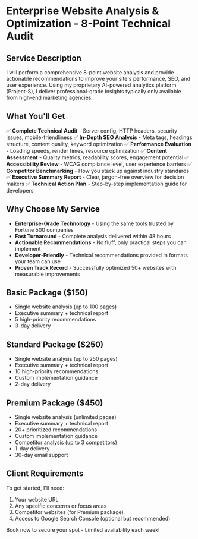 # Enterprise Website Analysis & Optimization - 8-Point Technical Audit

## Service Description
I will perform a comprehensive 8-point website analysis and provide actionable recommendations to improve your site's performance, SEO, and user experience. Using my proprietary AI-powered analytics platform (Project-S), I deliver professional-grade insights typically only available from high-end marketing agencies.

## What You'll Get
✅ **Complete Technical Audit** - Server config, HTTP headers, security issues, mobile-friendliness
✅ **In-Depth SEO Analysis** - Meta tags, headings structure, content quality, keyword optimization
✅ **Performance Evaluation** - Loading speeds, render times, resource optimization
✅ **Content Assessment** - Quality metrics, readability scores, engagement potential
✅ **Accessibility Review** - WCAG compliance level, user experience barriers
✅ **Competitor Benchmarking** - How you stack up against industry standards
✅ **Executive Summary Report** - Clear, jargon-free overview for decision makers
✅ **Technical Action Plan** - Step-by-step implementation guide for developers

## Why Choose My Service
- **Enterprise-Grade Technology** - Using the same tools trusted by Fortune 500 companies
- **Fast Turnaround** - Complete analysis delivered within 48 hours
- **Actionable Recommendations** - No fluff, only practical steps you can implement
- **Developer-Friendly** - Technical recommendations provided in formats your team can use
- **Proven Track Record** - Successfully optimized 50+ websites with measurable improvements

## Basic Package ($150)
- Single website analysis (up to 100 pages)
- Executive summary + technical report
- 5 high-priority recommendations
- 3-day delivery

## Standard Package ($250)
- Single website analysis (up to 250 pages)
- Executive summary + technical report
- 10 high-priority recommendations
- Custom implementation guidance
- 2-day delivery

## Premium Package ($450)
- Single website analysis (unlimited pages)
- Executive summary + technical report
- 20+ prioritized recommendations
- Custom implementation guidance
- Competitor analysis (up to 3 competitors)
- 1-day delivery
- 30-day email support

## Client Requirements
To get started, I'll need:
1. Your website URL
2. Any specific concerns or focus areas
3. Competitor websites (for Premium package)
4. Access to Google Search Console (optional but recommended)

Book now to secure your spot - Limited availability each week!
